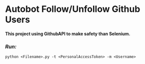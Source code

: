 # Autobot Follow/Unfollow Github Users
#### This project using GithubAPI to make safety than Selenium.

### _Run:_
```
python <Filename>.py -t <PersonalAccessToken> -m <Username>
```
